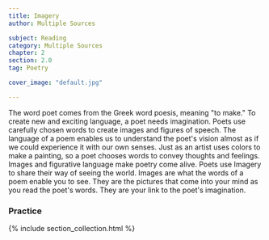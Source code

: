 ```yaml
---
title: Imagery
author: Multiple Sources

subject: Reading
category: Multiple Sources
chapter: 2
section: 2.0
tag: Poetry

cover_image: "default.jpg"

---
```

The word poet comes from the Greek word poesis, meaning "to make." To create new and exciting language, a poet needs imagination. Poets use carefully chosen words to create images and figures of speech. The language of a poem enables us to understand the poet's vision almost as if we could experience it with our own senses. Just as an artist uses colors to make a painting, so a poet chooses words to convey thoughts and feelings. Images and figurative language make poetry come alive. Poets use Imagery to share their way of seeing the world. Images are what the words of a poem enable you to see. They are the pictures that come into your mind as you read the poet's words. They are your link to the poet's imagination.

### Practice

{% include section_collection.html %}
